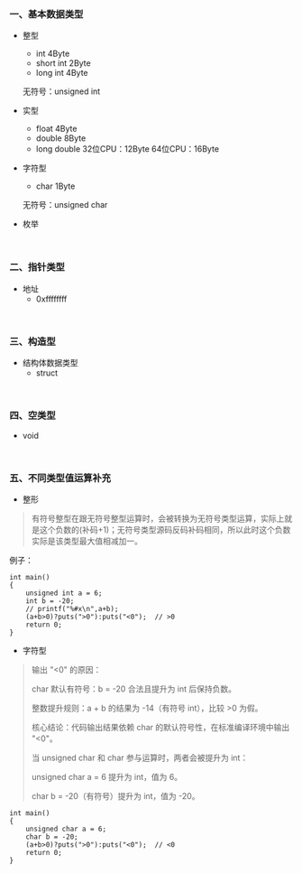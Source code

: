 ### 一、基本数据类型

- 整型
  - int			4Byte
  - short int	2Byte
  - long int	4Byte
  
  无符号：unsigned int

- 实型
  - float			4Byte
  - double		8Byte
  - long double	32位CPU：12Byte 	64位CPU：16Byte

- 字符型
  - char			1Byte
  
  无符号：unsigned char
- 枚举

<br/>

### 二、指针类型

- 地址
  - 0xffffffff

<br/>

### 三、构造型

- 结构体数据类型
  - struct

<br/>

### 四、空类型

- void

<br/>

### 五、不同类型值运算补充

- 整形

> 有符号整型在跟无符号整型运算时，会被转换为无符号类型运算，实际上就是这个负数的(补码+1)；无符号类型源码反码补码相同，所以此时这个负数实际是该类型最大值相减加一。

例子：

```c_cpp
int main()
{
    unsigned int a = 6;
    int b = -20;
    // printf("%#x\n",a+b);
    (a+b>0)?puts(">0"):puts("<0");  // >0
    return 0;
}
```

- 字符型

> 输出 "<0" 的原因：
> 
> char 默认有符号：b = -20 合法且提升为 int 后保持负数。
> 
> 整数提升规则：a + b 的结果为 -14（有符号 int），比较 >0 为假。
> 
> 核心结论：代码输出结果依赖 char 的默认符号性，在标准编译环境中输出 "<0"。
> 
> 当 unsigned char 和 char 参与运算时，两者会被提升为 int：
> 
> unsigned char a = 6 提升为 int，值为 6。
> 
> char b = -20（有符号）提升为 int，值为 -20。

```c_cpp
int main()
{
    unsigned char a = 6;
    char b = -20;
    (a+b>0)?puts(">0"):puts("<0");  // <0
    return 0;
}
```
